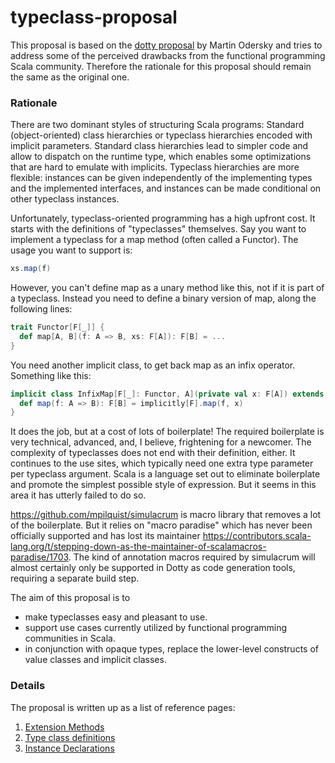 # typeclass-proposal

This proposal is based on the [dotty proposal](https://github.com/lampepfl/dotty/pull/4153) by Martin Odersky and tries to address some of the perceived drawbacks from the functional programming Scala community. Therefore the rationale for this proposal should remain the same as the original one.

### Rationale
There are two dominant styles of structuring Scala programs: Standard (object-oriented) class hierarchies or typeclass hierarchies encoded with implicit parameters. Standard class hierarchies lead to simpler code and allow to dispatch on the runtime type, which enables some optimizations that are hard to emulate with implicits. Typeclass hierarchies are more flexible: instances can be given independently of the implementing types and the implemented interfaces, and instances can be made conditional on other typeclass instances.

Unfortunately, typeclass-oriented programming has a high upfront cost. It starts with the definitions of "typeclasses" themselves. Say you want to implement a typeclass for a map method (often called a Functor). The usage you want to support is:
```scala
xs.map(f)
```
However, you can't define map as a unary method like this, not if it is part of a typeclass. Instead you need to define a binary version of map, along the following lines:

```scala
trait Functor[F[_]] {
  def map[A, B](f: A => B, xs: F[A]): F[B] = ...
}
```
You need another implicit class, to get back map as an infix operator. Something like this:

```scala
implicit class InfixMap[F[_]: Functor, A](private val x: F[A]) extends AnyVal {
  def map(f: A => B): F[B] = implicitly[F].map(f, x)
}
```

It does the job, but at a cost of lots of boilerplate! The required boilerplate is very technical, advanced, and, I believe, frightening for a newcomer. The complexity of typeclasses does not end with their definition, either. It continues to the use sites, which typically need one extra type parameter per typeclass argument. Scala is a language set out to eliminate boilerplate and promote the simplest possible style of expression. But it seems in this area it has utterly failed to do so.

https://github.com/mpilquist/simulacrum is macro library that removes a lot of the boilerplate. But it relies on "macro paradise" which has never been officially supported and has lost its maintainer https://contributors.scala-lang.org/t/stepping-down-as-the-maintainer-of-scalamacros-paradise/1703. The kind of annotation macros required by simulacrum will almost certainly only be supported in Dotty as code generation tools, requiring a separate build step.

The aim of this proposal is to

- make typeclasses easy and pleasant to use.
- support use cases currently utilized by functional programming communities in Scala.
- in conjunction with opaque types, replace the lower-level constructs of value classes and implicit classes.

### Details
The proposal is written up as a list of reference pages:

1. [Extension Methods](docs/extensions.md)
2. [Type class definitions](docs/typeclasses.md)
2. [Instance Declarations](docs/instances.md)
